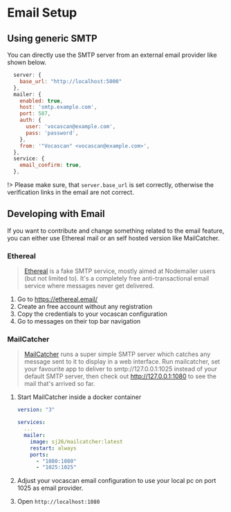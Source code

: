 # Email Setup

## Using generic SMTP

You can directly use the SMTP server from an external email provider like shown below.

```js
  server: {
    base_url: "http://localhost:5000"
  },
  mailer: {
    enabled: true,
    host: 'smtp.example.com',
    port: 587,
    auth: {
      user: 'vocascan@example.com',
      pass: 'password',
    },
    from: '"Vocascan" <vocascan@example.com>',
  },
  service: {
    email_confirm: true,
  },
```

!> Please make sure, that `server.base_url` is set correctly, otherwise the verification links in the email are not
correct.

## Developing with Email

If you want to contribute and change something related to the email feature, you can either use Ethereal mail or an self
hosted version like MailCatcher.

### Ethereal

> [Ethereal](https://ethereal.email/) is a fake SMTP service, mostly aimed at Nodemailer users (but not limited to).
> It's a completely free anti-transactional email service where messages never get delivered.

1. Go to https://ethereal.email/
2. Create an free account without any registration
3. Copy the credentials to your vocascan configuration
4. Go to messages on their top bar navigation

### MailCatcher

> [MailCatcher](https://mailcatcher.me/) runs a super simple SMTP server which catches any message sent to it to display
> in a web interface. Run mailcatcher, set your favourite app to deliver to smtp://127.0.0.1:1025 instead of your
> default SMTP server, then check out http://127.0.0.1:1080 to see the mail that's arrived so far.

1. Start MailCatcher inside a docker container

   ```yml
   version: "3"

   services:
     ...
     mailer:
       image: sj26/mailcatcher:latest
       restart: always
       ports:
         - "1080:1080"
         - "1025:1025"
   ```

2. Adjust your vocascan email configuration to use your local pc on port 1025 as email provider.
3. Open `http://localhost:1080`
